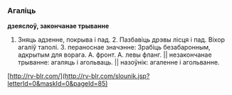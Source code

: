 ### Агаліць
**дзеяслоў, закончанае трыванне**

1. Зняць адзенне, покрыва і пад. 2. Пазбавіць дрэвы лісця і пад. Віхор агаліў таполі. 3. пераноснае значэнне: Зрабіць безабаронным, адкрытым для ворага. А. фронт. А. левы фланг. || незакончанае трыванне: агаляць і агольваць. || назоўнік: агаленне і агольванне.

<a rel="author">[http://rv-blr.com/](http://rv-blr.com/slounik.jsp?letterId=0&maskId=0&pageId=85)</a>
